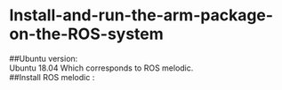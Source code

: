 # Install-and-run-the-arm-package-on-the-ROS-system<br/>
##Ubuntu version:<br/>
Ubuntu 18.04  Which corresponds to ROS melodic.<br/>
##Install ROS melodic :<br/>
